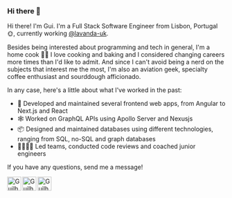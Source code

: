 ### Hi there 👋

Hi there! I'm Gui. I'm a Full Stack Software Engineer from Lisbon, Portugal 🌞, currently working [@lavanda-uk](https://github.com/lavanda-uk).

Besides being interested about programming and tech in general, I'm a home cook 👨‍🍳 I love cooking and baking and I considered changing careers more times than I'd like to admit.
And since I can't avoid being a nerd on the subjects that interest me the most, I'm also an aviation geek, specialty coffee enthusiast and sourddough afficionado.

In any case, here's a little about what I've worked in the past:

- 🎨 Developed and maintained several frontend web apps, from Angular to Next.js and React
- 🕸️ Worked on GraphQL APIs using Apollo Server and Nexusjs
- 📦 Designed and maintained databases using different technologies, ranging from SQL, no-SQL and graph databases
- 👨‍👩‍👦‍👦 Led teams, conducted code reviews and coached junior engineers

If you have any questions, send me a message!


<a href="https://www.linkedin.com/in/guilhermevazcabral"><img align="left" src="https://user-images.githubusercontent.com/5154363/229148190-dc6f9520-5aa3-4317-8485-a5badca2ab85.png" alt="Guilherme Cabral | LinkedIn" width="32px"/></a>

<a href="https://twitter.com/theoneguilherme"><img align="left" src="https://user-images.githubusercontent.com/5154363/229148400-94c7cfb9-5ed6-4a49-9fe6-ef19b2f790e7.png" alt="Guilherme Cabral | Twitter" width="32px"/></a>

<a href="mailto:eu@guilhermecabral.net"><img align="left" src="https://user-images.githubusercontent.com/5154363/229148634-e4b97aeb-ef5e-4c2e-9f53-f46e4bb001c9.png" alt="Guilherme Cabral | Email" width="32px"/></a>


